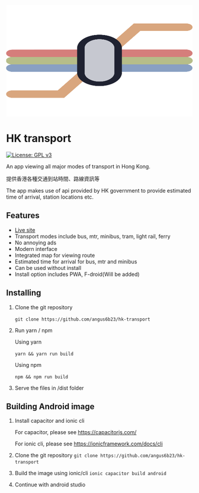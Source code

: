 <div align = center>
<img src="https://raw.githubusercontent.com/angus6b23/hk-transport/master/assets/logo.svg" width="800" height="300" alt="hk-transport-logo">
</div>

# HK transport
[![License: GPL v3](https://img.shields.io/badge/License-GPLv3-blue.svg)](https://www.gnu.org/licenses/gpl-3.0)

An app viewing all major modes of transport in Hong Kong.

提供香港各種交通到站時間、路線資訊等

The app makes use of api provided by HK government to provide estimated time of arrival, station locations etc.


## Features
- [Live site](https:hk-transport.12a.app)
- Transport modes include bus, mtr, minibus, tram, light rail, ferry
- No annoying ads
- Modern interface
- Integrated map for viewing route
- Estimated time for arrival for bus, mtr and minibus
- Can be used without install
- Install option includes PWA, F-droid(Will be added)

## Installing

1.  Clone the git repository

    `git clone https://github.com/angus6b23/hk-transport`
    
2.  Run yarn / npm

    Using yarn
    
    `yarn && yarn run build`
    
    Using npm
    
    `npm && npm run build`

3. Serve the files in /dist folder

## Building Android image

1. Install capacitor and ionic cli

    For capacitor, please see https://capacitorjs.com/ 

    For ionic cli, please see https://ionicframework.com/docs/cli

2. Clone the git repository
    `git clone https://github.com/angus6b23/hk-transport`
 
3. Build the image using ionic/cli
    `ionic capacitor build android`

4. Continue with android studio
